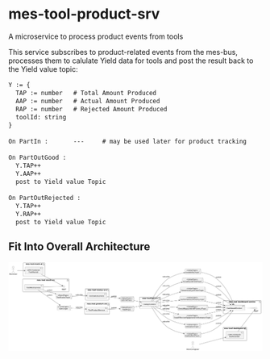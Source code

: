 # mes-tool-product-srv
A microservice to process product events from tools

This service subscribes to product-related events from the mes-bus, processes them to calulate Yield data for tools and post the result back to the Yield value topic: 
```
Y := {
  TAP := number   # Total Amount Produced
  AAP := number   # Actual Amount Produced
  RAP := number   # Rejected Amount Produced
  toolId: string
}

On PartIn :       ---     # may be used later for product tracking

On PartOutGood : 
  Y.TAP++
  Y.AAP++
  post to Yield value Topic

On PartOutRejected : 
  Y.TAP++
  Y.RAP++
  post to Yield value Topic
```
## Fit Into Overall Architecture
![Overall Architecture](mes-deploy.png)
